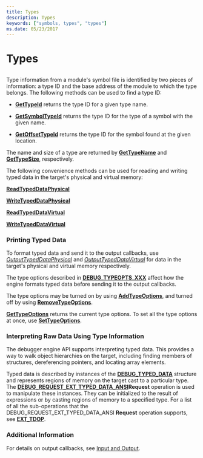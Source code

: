 ```yaml
---
title: Types
description: Types
keywords: ["symbols, types", "types"]
ms.date: 05/23/2017
---
```


# Types


## <span id="ddk_types_dbx"></span><span id="DDK_TYPES_DBX"></span>


Type information from a module's symbol file is identified by two pieces of information: a type ID and the base address of the module to which the type belongs. The following methods can be used to find a type ID:

-   [**GetTypeId**](/windows-hardware/drivers/ddi/dbgeng/nf-dbgeng-idebugsymbols3-gettypeid) returns the type ID for a given type name.

-   [**GetSymbolTypeId**](/windows-hardware/drivers/ddi/dbgeng/nf-dbgeng-idebugsymbols3-getsymboltypeid) returns the type ID for the type of a symbol with the given name.

-   [**GetOffsetTypeId**](/windows-hardware/drivers/ddi/dbgeng/nf-dbgeng-idebugsymbols3-getoffsettypeid) returns the type ID for the symbol found at the given location.

The name and size of a type are returned by [**GetTypeName**](/windows-hardware/drivers/ddi/dbgeng/nf-dbgeng-idebugsymbols3-gettypename) and [**GetTypeSize**](/windows-hardware/drivers/ddi/dbgeng/nf-dbgeng-idebugsymbols3-gettypesize), respectively.

The following convenience methods can be used for reading and writing typed data in the target's physical and virtual memory:

[**ReadTypedDataPhysical**](/windows-hardware/drivers/ddi/dbgeng/nf-dbgeng-idebugsymbols3-readtypeddataphysical)

[**WriteTypedDataPhysical**](/windows-hardware/drivers/ddi/dbgeng/nf-dbgeng-idebugsymbols3-writetypeddataphysical)

[**ReadTypedDataVirtual**](/windows-hardware/drivers/ddi/dbgeng/nf-dbgeng-idebugsymbols3-readtypeddatavirtual)

[**WriteTypedDataVirtual**](/windows-hardware/drivers/ddi/dbgeng/nf-dbgeng-idebugsymbols3-writetypeddatavirtual)

### <span id="printing_typed_data"></span><span id="PRINTING_TYPED_DATA"></span>Printing Typed Data

To format typed data and send it to the output callbacks, use [*OutputTypedDataPhysical*](/windows-hardware/drivers/ddi/dbgeng/nf-dbgeng-idebugsymbols3-outputtypeddataphysical) and [*OutputTypedDataVirtual*](/windows-hardware/drivers/ddi/dbgeng/nf-dbgeng-idebugsymbols3-outputtypeddatavirtual) for data in the target's physical and virtual memory respectively.

The type options described in [**DEBUG\_TYPEOPTS\_XXX**](debug-typeopts-xxx.md) affect how the engine formats typed data before sending it to the output callbacks.

The type options may be turned on by using [**AddTypeOptions**](/windows-hardware/drivers/ddi/dbgeng/nf-dbgeng-idebugsymbols3-addtypeoptions), and turned off by using [**RemoveTypeOptions**](/windows-hardware/drivers/ddi/dbgeng/nf-dbgeng-idebugsymbols3-removetypeoptions).

[**GetTypeOptions**](/windows-hardware/drivers/ddi/dbgeng/nf-dbgeng-idebugsymbols3-gettypeoptions) returns the current type options. To set all the type options at once, use [**SetTypeOptions**](/windows-hardware/drivers/ddi/dbgeng/nf-dbgeng-idebugsymbols3-settypeoptions).

### <span id="interpreting_raw_data_using_type_information"></span><span id="INTERPRETING_RAW_DATA_USING_TYPE_INFORMATION"></span>Interpreting Raw Data Using Type Information

The debugger engine API supports interpreting typed data. This provides a way to walk object hierarchies on the target, including finding members of structures, dereferencing pointers, and locating array elements.

Typed data is described by instances of the [**DEBUG\_TYPED\_DATA**](/windows-hardware/drivers/ddi/wdbgexts/ns-wdbgexts-_debug_typed_data) structure and represents regions of memory on the target cast to a particular type. The [**DEBUG\_REQUEST\_EXT\_TYPED\_DATA\_ANSI**](debug-request-ext-typed-data-ansi.md)**Request** operation is used to manipulate these instances. They can be initialized to the result of expressions or by casting regions of memory to a specified type. For a list of all the sub-operations that the DEBUG\_REQUEST\_EXT\_TYPED\_DATA\_ANSI **Request** operation supports, see [**EXT\_TDOP**](/windows-hardware/drivers/ddi/wdbgexts/ne-wdbgexts-_ext_tdop).

### <span id="additional_information"></span><span id="ADDITIONAL_INFORMATION"></span>Additional Information

For details on output callbacks, see [Input and Output](using-input-and-output.md).

 

